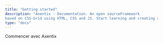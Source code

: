 ```yaml
---
title: "Getting started"
description: "Axentix - Documentation. An open sourceFramework
based on CSS-Grid using HTML, CSS and JS. Start learning and creating awesome websites."
type: "docs"
---
```


Commencer avec Axentix